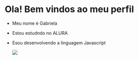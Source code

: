 # Ola! Bem vindos ao meu perfil
- Meu nome é Gabriela
- Estou estudndo no ALURA
- Esou desenvolvendo a linguagem Javascript

  ![](https://media.tenor.com/pvFJwncehzIAAAAM/hello-there-private-from-penguins-of-madagascar.gif)
